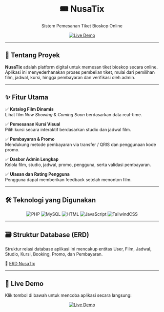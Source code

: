 <h1 align="center">🎟️ NusaTix</h1>
<p align="center">Sistem Pemesanan Tiket Bioskop Online</p>

<p align="center">
  <a href="http://nusatix.my.id/" target="_blank" rel="noopener">
    <img src="https://img.shields.io/badge/LIVE-DEMO-green?style=for-the-badge&logo=vercel" alt="Live Demo">
  </a>
</p>

---

## 📝 Tentang Proyek

**NusaTix** adalah platform digital untuk memesan tiket bioskop secara online. Aplikasi ini menyederhanakan proses pembelian tiket, mulai dari pemilihan film, jadwal, kursi, hingga pembayaran dan verifikasi oleh admin.

---

## ✨ Fitur Utama

✅ **Katalog Film Dinamis**  
Lihat film *Now Showing* & *Coming Soon* berdasarkan data real-time.

✅ **Pemesanan Kursi Visual**  
Pilih kursi secara interaktif berdasarkan studio dan jadwal film.

✅ **Pembayaran & Promo**  
Mendukung metode pembayaran via transfer / QRIS dan penggunaan kode promo.

✅ **Dasbor Admin Lengkap**  
Kelola film, studio, jadwal, promo, pengguna, serta validasi pembayaran.

✅ **Ulasan dan Rating Pengguna**  
Pengguna dapat memberikan feedback setelah menonton film.

---

## 🛠️ Teknologi yang Digunakan

<p align="center">
  <img src="https://img.shields.io/badge/PHP-Backend-informational?style=for-the-badge&logo=php&logoColor=white&color=8892BF" alt="PHP">
  <img src="https://img.shields.io/badge/MySQL-Database-informational?style=for-the-badge&logo=mysql&logoColor=white&color=4479A1" alt="MySQL">
  <img src="https://img.shields.io/badge/HTML-Frontend-informational?style=for-the-badge&logo=html5&logoColor=white&color=E34F26" alt="HTML">
  <img src="https://img.shields.io/badge/JavaScript-Interaction-informational?style=for-the-badge&logo=javascript&logoColor=black&color=F7DF1E" alt="JavaScript">
  <img src="https://img.shields.io/badge/TailwindCSS-CSS%20Framework-informational?style=for-the-badge&logo=tailwind-css&logoColor=white&color=06B6D4" alt="TailwindCSS">
</p>

---

## 🗃️ Struktur Database (ERD)

Struktur relasi database aplikasi ini mencakup entitas User, Film, Jadwal, Studio, Kursi, Booking, Promo, dan Pembayaran.

📎 [ERD NusaTix](./assets/erd.png)

---

## 🚀 Live Demo

Klik tombol di bawah untuk mencoba aplikasi secara langsung:

<p align="center">
  <a href="http://nusatix.my.id/" target="_blank" rel="noopener">
    <img src="https://img.shields.io/badge/🌐%20Coba%20Sekarang-NusaTix-blueviolet?style=for-the-badge" alt="Live Demo">
  </a>
</p>
